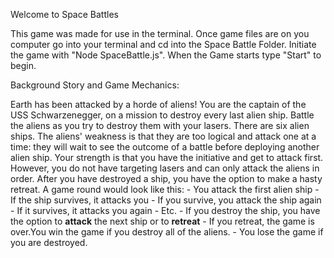 Welcome to Space Battles

This game was made for use in the terminal.
Once game files are on you computer go into your terminal and cd into the Space Battle Folder.
Initiate the game with "Node SpaceBattle.js".
When the Game starts type "Start" to begin.

Background Story and Game Mechanics:

Earth has been attacked by a horde of aliens! You are the captain of the USS Schwarzenegger, on a mission to destroy every last alien ship. Battle the aliens as you try to destroy them with your lasers. There are six alien ships. The aliens' weakness is that they are too logical and attack one at a time: they will wait to see the outcome of a battle before deploying another alien ship. Your strength is that you have the initiative and get to attack first. However, you do not have targeting lasers and can only attack the aliens in order. After you have destroyed a ship, you have the option to make a hasty retreat. A game round would look like this: - You attack the first alien ship - If the ship survives, it attacks you - If you survive, you attack the ship again - If it survives, it attacks you again - Etc. - If you destroy the ship, you have the option to **attack** the next ship or to **retreat** - If you retreat, the game is over.You win the game if you destroy all of the aliens. - You lose the game if you are destroyed.
